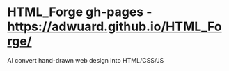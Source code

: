 # HTML_Forge gh-pages - https://adwuard.github.io/HTML_Forge/
AI convert hand-drawn web design into HTML/CSS/JS
